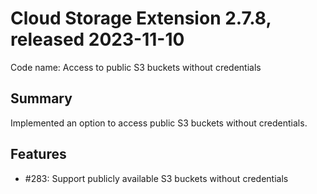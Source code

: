 # Cloud Storage Extension 2.7.8, released 2023-11-10

Code name: Access to public S3 buckets without credentials

## Summary

Implemented an option to access public S3 buckets without credentials.

## Features

* #283: Support publicly available S3 buckets without credentials
